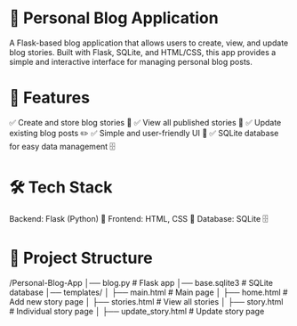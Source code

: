  # 📖 Personal Blog Application
A Flask-based blog application that allows users to create, view, and update blog stories. Built with Flask, SQLite, and HTML/CSS, this app provides a simple and interactive interface for managing personal blog posts.

# 🚀 Features
✅ Create and store blog stories 📜
✅ View all published stories 🧐
✅ Update existing blog posts ✏️
✅ Simple and user-friendly UI 🎨
✅ SQLite database for easy data management 🗄️

# 🛠️ Tech Stack
Backend: Flask (Python) 🐍
Frontend: HTML, CSS 🎨
Database: SQLite 🗄️


# 📂 Project Structure
/Personal-Blog-App
│── blog.py                 # Flask app
│── base.sqlite3             # SQLite database
│── templates/
│   ├── main.html            # Main page
│   ├── home.html            # Add new story page
│   ├── stories.html         # View all stories
│   ├── story.html           # Individual story page
│   ├── update_story.html    # Update story page
